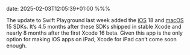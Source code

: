 date: 2025-02-03T12:05:39+01:00
%%%

The update to Swift Playground last week added the [iOS](https://apps.apple.com/app/swift-playground/id908519492) 18 and [macOS](https://apps.apple.com/app/swift-playground/id1496833156) 15 SDKs. It’s 4.5 months after these SDKs shipped in stable Xcode and nearly 8 months after the first Xcode 16 beta. Given this app is the only option for making iOS apps on iPad, Xcode for iPad can’t come soon enough.

